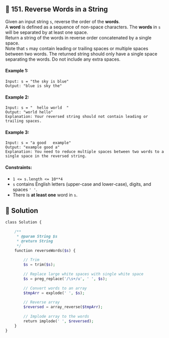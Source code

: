 ## 📝 151. Reverse Words in a String  
Given an input string `s`, reverse the order of the **words**.  
A **word** is defined as a sequence of non-space characters. The **words** in `s` will be separated by at least one space.  
Return a string of the words in reverse order concatenated by a single space.  
Note that `s` may contain leading or trailing spaces or multiple spaces between two words. The returned string should only have a single space separating the words. Do not include any extra spaces.  
     
  
#### Example 1:  

```
Input: s = "the sky is blue"
Output: "blue is sky the"

```
#### Example 2:  

```
Input: s = "  hello world  "
Output: "world hello"
Explanation: Your reversed string should not contain leading or trailing spaces.

```
#### Example 3:  

```
Input: s = "a good   example"
Output: "example good a"
Explanation: You need to reduce multiple spaces between two words to a single space in the reversed string.

```
  
#### Constraints:  
+ `1 <= s.length <= 10**4`  
+ `s` contains English letters (upper-case and lower-case), digits, and spaces `' '`.  
+ There is **at least one** word in `s`.  
  
## 📝 Solution 
```php  
class Solution {  
  
    /**  
     * @param String $s  
     * @return String  
     */  
    function reverseWords($s) {  
          
        // Trim  
        $s = trim($s);  
  
        // Replace large white spaces with single white space  
        $s = preg_replace('/\s+/u', ' ', $s);  
  
        // Convert words to an array  
        $tmpArr = explode(' ', $s);  
  
        // Reverse array  
        $reversed = array_reverse($tmpArr);  
  
        // Implode array to the words  
        return implode(' ', $reversed);  
    }  
}  
```  
